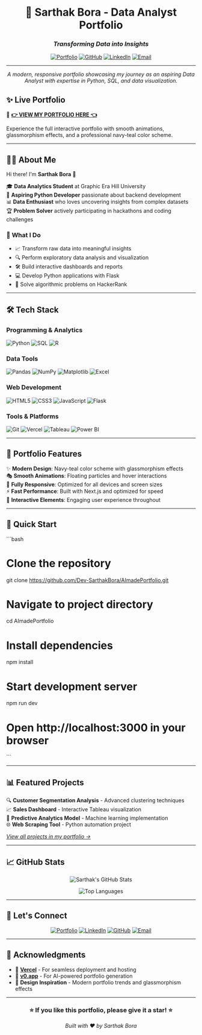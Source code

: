 <div align="center">

# 🚀 Sarthak Bora - Data Analyst Portfolio

### *Transforming Data into Insights*

[![Portfolio](https://img.shields.io/badge/🌐_Live_Portfolio-Visit_Now-00D4AA?style=for-the-badge&logoColor=white)](https://sarthak-portfolio.vercel.app)
[![GitHub](https://img.shields.io/badge/GitHub-Dev--SarthakBora-181717?style=for-the-badge&logo=github&logoColor=white)](https://github.com/Dev-SarthakBora)
[![LinkedIn](https://img.shields.io/badge/LinkedIn-Connect-0A66C2?style=for-the-badge&logo=linkedin&logoColor=white)](https://linkedin.com/in/sarthak-bora)
[![Email](https://img.shields.io/badge/Email-Contact_Me-EA4335?style=for-the-badge&logo=gmail&logoColor=white)](mailto:borasarthak275@gmail.com)

---

*A modern, responsive portfolio showcasing my journey as an aspiring Data Analyst with expertise in Python, SQL, and data visualization.*

</div>

## ✨ **Live Portfolio**

🎯 **[👉 VIEW MY PORTFOLIO HERE 👈](https://sarthak-portfolio.vercel.app)**

Experience the full interactive portfolio with smooth animations, glassmorphism effects, and a professional navy-teal color scheme.

---

## 👨‍💻 **About Me**

Hi there! I'm **Sarthak Bora** 👋

🎓 **Data Analytics Student** at Graphic Era Hill University  
🐍 **Aspiring Python Developer** passionate about backend development  
📊 **Data Enthusiast** who loves uncovering insights from complex datasets  
🏆 **Problem Solver** actively participating in hackathons and coding challenges

### 🎯 **What I Do**
- 📈 Transform raw data into meaningful insights
- 🔍 Perform exploratory data analysis and visualization
- 🛠️ Build interactive dashboards and reports
- 💻 Develop Python applications with Flask
- 🧩 Solve algorithmic problems on HackerRank

---

## 🛠️ **Tech Stack**

### **Programming & Analytics**
![Python](https://img.shields.io/badge/Python-3776AB?style=flat-square&logo=python&logoColor=white)
![SQL](https://img.shields.io/badge/SQL-4479A1?style=flat-square&logo=mysql&logoColor=white)
![R](https://img.shields.io/badge/R-276DC3?style=flat-square&logo=r&logoColor=white)

### **Data Tools**
![Pandas](https://img.shields.io/badge/Pandas-150458?style=flat-square&logo=pandas&logoColor=white)
![NumPy](https://img.shields.io/badge/NumPy-013243?style=flat-square&logo=numpy&logoColor=white)
![Matplotlib](https://img.shields.io/badge/Matplotlib-11557c?style=flat-square&logo=python&logoColor=white)
![Excel](https://img.shields.io/badge/Excel-217346?style=flat-square&logo=microsoft-excel&logoColor=white)

### **Web Development**
![HTML5](https://img.shields.io/badge/HTML5-E34F26?style=flat-square&logo=html5&logoColor=white)
![CSS3](https://img.shields.io/badge/CSS3-1572B6?style=flat-square&logo=css3&logoColor=white)
![JavaScript](https://img.shields.io/badge/JavaScript-F7DF1E?style=flat-square&logo=javascript&logoColor=black)
![Flask](https://img.shields.io/badge/Flask-000000?style=flat-square&logo=flask&logoColor=white)

### **Tools & Platforms**
![Git](https://img.shields.io/badge/Git-F05032?style=flat-square&logo=git&logoColor=white)
![Vercel](https://img.shields.io/badge/Vercel-000000?style=flat-square&logo=vercel&logoColor=white)
![Tableau](https://img.shields.io/badge/Tableau-E97627?style=flat-square&logo=tableau&logoColor=white)
![Power BI](https://img.shields.io/badge/Power_BI-F2C811?style=flat-square&logo=power-bi&logoColor=black)

---

## 🎨 **Portfolio Features**

✨ **Modern Design**: Navy-teal color scheme with glassmorphism effects  
🎭 **Smooth Animations**: Floating particles and hover interactions  
📱 **Fully Responsive**: Optimized for all devices and screen sizes  
⚡ **Fast Performance**: Built with Next.js and optimized for speed  
🎯 **Interactive Elements**: Engaging user experience throughout  

---

## 🚀 **Quick Start**

\`\`\`bash
# Clone the repository
git clone https://github.com/Dev-SarthakBora/AImadePortfolio.git

# Navigate to project directory
cd AImadePortfolio

# Install dependencies
npm install

# Start development server
npm run dev

# Open http://localhost:3000 in your browser
\`\`\`

---

## 📊 **Featured Projects**

🔍 **Customer Segmentation Analysis** - Advanced clustering techniques  
📈 **Sales Dashboard** - Interactive Tableau visualization  
🤖 **Predictive Analytics Model** - Machine learning implementation  
🌐 **Web Scraping Tool** - Python automation project  

*[View all projects in my portfolio →](https://sarthak-portfolio.vercel.app)*

---

## 📈 **GitHub Stats**

<div align="center">

![Sarthak's GitHub Stats](https://github-readme-stats.vercel.app/api?username=Dev-SarthakBora&show_icons=true&theme=tokyonight&hide_border=true&bg_color=0D1117)

![Top Languages](https://github-readme-stats.vercel.app/api/top-langs/?username=Dev-SarthakBora&layout=compact&theme=tokyonight&hide_border=true&bg_color=0D1117)

</div>

---

## 🤝 **Let's Connect**

<div align="center">

[![Portfolio](https://img.shields.io/badge/🌐_Portfolio-Visit_Now-00D4AA?style=for-the-badge)](https://sarthak-portfolio.vercel.app)
[![LinkedIn](https://img.shields.io/badge/LinkedIn-Connect-0A66C2?style=for-the-badge&logo=linkedin)](https://linkedin.com/in/sarthak-bora)
[![GitHub](https://img.shields.io/badge/GitHub-Follow-181717?style=for-the-badge&logo=github)](https://github.com/Dev-SarthakBora)
[![Email](https://img.shields.io/badge/Email-Contact-EA4335?style=for-the-badge&logo=gmail)](mailto:borasarthak275@gmail.com)

</div>

---

## 🙏 **Acknowledgments**

- 🚀 **[Vercel](https://vercel.com)** - For seamless deployment and hosting
- 🤖 **[v0.app](https://v0.app)** - For AI-powered portfolio generation
- 🎨 **Design Inspiration** - Modern portfolio trends and glassmorphism effects

---

<div align="center">

### ⭐ **If you like this portfolio, please give it a star!** ⭐

*Built with ❤️ by Sarthak Bora*

</div>
